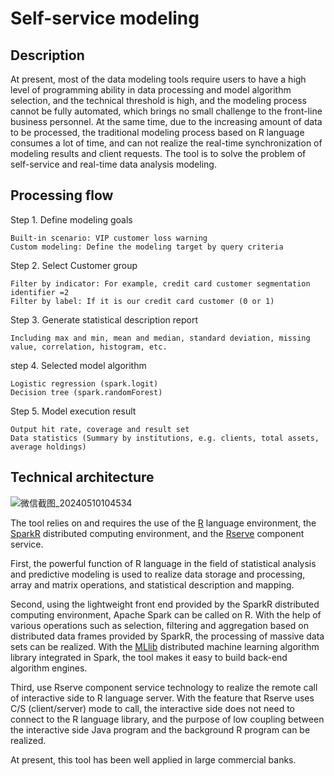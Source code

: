 # Self-service modeling
## Description

At present, most of the data modeling tools require users to have a high level of programming ability in data processing and model algorithm selection, and the technical threshold is high, and the modeling process cannot be fully automated, which brings no small challenge to the front-line business personnel. At the same time, due to the increasing amount of data to be processed, the traditional modeling process based on R language consumes a lot of time, and can not realize the real-time synchronization of modeling results and client requests. The tool is to solve the problem of self-service and real-time data analysis modeling.

## Processing flow
Step 1. Define modeling goals

	Built-in scenario: VIP customer loss warning
	Custom modeling: Define the modeling target by query criteria

Step 2. Select Customer group

	Filter by indicator: For example, credit card customer segmentation identifier =2
	Filter by label: If it is our credit card customer (0 or 1)

Step 3. Generate statistical description report

	Including max and min, mean and median, standard deviation, missing value, correlation, histogram, etc.
	
step 4. Selected model algorithm

	Logistic regression (spark.logit)
	Decision tree (spark.randomForest)

Step 5. Model execution result

	Output hit rate, coverage and result set
	Data statistics (Summary by institutions, e.g. clients, total assets, average holdings)
## Technical architecture
![微信截图_20240510104534](https://github.com/konhay/crm-sh-mod/assets/26830433/0d52eca8-0890-49d3-aec0-f5b50495f79e)

The tool relies on and requires the use of the [R](https://www.r-project.org/) language environment, the [SparkR](https://spark.apache.org/docs/3.2.0/sparkr.html) distributed computing environment, and the [Rserve](https://www.rforge.net/Rserve/) component service.

First, the powerful function of R language in the field of statistical analysis and predictive modeling is used to realize data storage and processing, array and matrix operations, and statistical description and mapping.

Second, using the lightweight front end provided by the SparkR distributed computing environment, Apache Spark can be called on R. With the help of various operations such as selection, filtering and aggregation based on distributed data frames provided by SparkR, the processing of massive data sets can be realized. With the [MLlib](https://spark.apache.org/mllib/) distributed machine learning algorithm library integrated in Spark, the tool makes it easy to build back-end algorithm engines.

Third, use Rserve component service technology to realize the remote call of interactive side to R language server. With the feature that Rserve uses C/S (client/server) mode to call, the interactive side does not need to connect to the R language library, and the purpose of low coupling between the interactive side Java program and the background R program can be realized.

At present, this tool has been well applied in large commercial banks.
